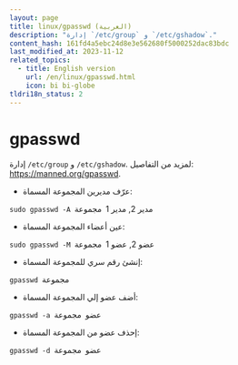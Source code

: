 ```yaml
---
layout: page
title: linux/gpasswd (العربية)
description: "إدارة `/etc/group` و `/etc/gshadow`."
content_hash: 161fd4a5ebc24d8e3e562680f5000252dac83bdc
last_modified_at: 2023-11-12
related_topics:
  - title: English version
    url: /en/linux/gpasswd.html
    icon: bi bi-globe
tldri18n_status: 2
---
```

# gpasswd

إدارة `/etc/group` و `/etc/gshadow`.
لمزيد من التفاصيل: <https://manned.org/gpasswd>.

- عرّف مديرين المجموعة المسماة:

`sudo gpasswd -A `<span class="tldr-var badge badge-pill bg-dark-lm bg-white-dm text-white-lm text-dark-dm font-weight-bold">مدير 2, مدير 1</span>` `<span class="tldr-var badge badge-pill bg-dark-lm bg-white-dm text-white-lm text-dark-dm font-weight-bold">مجموعة</span>

- عين أعضاء المجموعة المسماة:

`sudo gpasswd -M `<span class="tldr-var badge badge-pill bg-dark-lm bg-white-dm text-white-lm text-dark-dm font-weight-bold">عضو 2, عضو 1</span>` `<span class="tldr-var badge badge-pill bg-dark-lm bg-white-dm text-white-lm text-dark-dm font-weight-bold">مجموعة</span>

- إنشئ رقم سري للمجموعة المسماة:

`gpasswd `<span class="tldr-var badge badge-pill bg-dark-lm bg-white-dm text-white-lm text-dark-dm font-weight-bold">مجموعة</span>

- أضف عضو إلي المجموعة المسماة:

`gpasswd -a `<span class="tldr-var badge badge-pill bg-dark-lm bg-white-dm text-white-lm text-dark-dm font-weight-bold">عضو</span>` `<span class="tldr-var badge badge-pill bg-dark-lm bg-white-dm text-white-lm text-dark-dm font-weight-bold">مجموعة</span>

- إحذف عضو من المجموعة المسماة:

`gpasswd -d `<span class="tldr-var badge badge-pill bg-dark-lm bg-white-dm text-white-lm text-dark-dm font-weight-bold">عضو</span>` `<span class="tldr-var badge badge-pill bg-dark-lm bg-white-dm text-white-lm text-dark-dm font-weight-bold">مجموعة</span>
